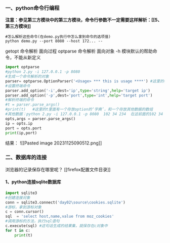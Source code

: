 ### 一、python命令行编程
**注意：参见第三方模块中的第三方模块，命令行参数不一定需要这样解析：[[5、第三方模块]]**
```shell
#怎么解析这些命令(在demo.py执行中怎么拿到命令的选项值)
python demo.py --port 8080 --host 172... --
```
getopt  命令解析 面向过程
optparse 命令解析 面向对象 -h 模块默认的帮助命令，不能从新定义
```python
import optparse
#python 2.py -i 127.0.0.1 -p 8080
#生成一个命令解析的对象
parser= optparse.OptionParser('<Usage> *** this is usage ****') #这里的参数就是一个提示信息
#设置终端命令
parser.add_option('-i',dest='ip',type='string',help='target ip')
parser.add_option('-p',dest='port',type='int',help='target port')
#解析终端的命令
#t = parser.parse_args()
#print(t)   #这里的t里面有一个存放option的‘字典’，和一个存放其他数据的数组
#其他数据：python 2.py -i 127.0.0.1 -p 8080  102 34 234  在这前面的102 34 234就会存放到那个数组中
opts,args = parser.parse_args()
ip = opts.ip
port = opts.port
print(ip,port)
```
结果：
![[Pasted image 20231125090512.png]]
### 二、数据库的连接
浏览器的记录保存在哪里呢？
[[firefox配置文件目录]]
#### 1、python连接sqlite数据库
```python
import sqlite3
#创建连接对象
conn = sqlite3.connect('day02\source\cookies.sqlite')
#游标，拿到游标对象
c = conn.cursor()
sql  = 'select host,name,value from moz_cookies'
#调用游标的方法，执行sql语句
c.execute(sql) #这句话生成的结果集，就保存在c对象中
for t in c:
    print(t)
```





